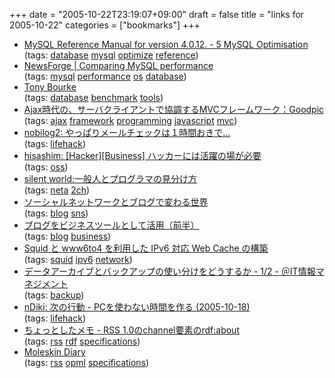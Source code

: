 +++
date = "2005-10-22T23:19:07+09:00"
draft = false
title = "links for 2005-10-22"
categories = ["bookmarks"]
+++

<ul>
	<li>
		<div><a href="http://www.mysql.gr.jp/Manual/mysql-4.00.12/manual.ja_MySQL_Optimisation.html#Optimizing_the_Server">MySQL Reference Manual for version 4.0.12. - 5 MySQL Optimisation</a></div>
		<div>(tags: <a href="http://del.icio.us/nobu666/database">database</a> <a href="http://del.icio.us/nobu666/mysql">mysql</a> <a href="http://del.icio.us/nobu666/optimize">optimize</a> <a href="http://del.icio.us/nobu666/reference">reference</a>)</div>
	</li>
	<li>
		<div><a href="http://software.newsforge.com/software/04/12/27/1243207.shtml?tid=72&tid=29">NewsForge | Comparing MySQL performance</a></div>
		<div>(tags: <a href="http://del.icio.us/nobu666/mysql">mysql</a> <a href="http://del.icio.us/nobu666/performance">performance</a> <a href="http://del.icio.us/nobu666/os">os</a> <a href="http://del.icio.us/nobu666/database">database</a>)</div>
	</li>
	<li>
		<div><a href="http://vegan.net/tony/supersmack/">Tony Bourke</a></div>
		<div>(tags: <a href="http://del.icio.us/nobu666/database">database</a> <a href="http://del.icio.us/nobu666/benchmark">benchmark</a> <a href="http://del.icio.us/nobu666/tools">tools</a>)</div>
	</li>
	<li>
		<div><a href="http://www.goodpic.com/mt/archives2/2005/09/ajaxmvc.html">Ajax時代の、サーバクライアントで協調するMVCフレームワーク：Goodpic</a></div>
		<div>(tags: <a href="http://del.icio.us/nobu666/ajax">ajax</a> <a href="http://del.icio.us/nobu666/framework">framework</a> <a href="http://del.icio.us/nobu666/programming">programming</a> <a href="http://del.icio.us/nobu666/javascript">javascript</a> <a href="http://del.icio.us/nobu666/mvc">mvc</a>)</div>
	</li>
	<li>
		<div><a href="http://nobi.cocolog-nifty.com/nobilog2/2005/10/post_aaf5.html">nobilog2: やっぱりメールチェックは１時間おきで...</a></div>
		<div>(tags: <a href="http://del.icio.us/nobu666/lifehack">lifehack</a>)</div>
	</li>
	<li>
		<div><a href="http://www.livejournal.com/users/hisashim/217605.html">hisashim: [Hacker][Business] ハッカーには活躍の場が必要</a></div>
		<div>(tags: <a href="http://del.icio.us/nobu666/oss">oss</a>)</div>
	</li>
	<li>
		<div><a href="http://blog.livedoor.jp/silentworld/archives/50100763.html">silent world:一般人とプログラマの見分け方</a></div>
		<div>(tags: <a href="http://del.icio.us/nobu666/neta">neta</a> <a href="http://del.icio.us/nobu666/2ch">2ch</a>)</div>
	</li>
	<li>
		<div><a href="http://www.jagat.or.jp/story_memo_view.asp?StoryID=9399">ソーシャルネットワークとブログで変わる世界</a></div>
		<div>(tags: <a href="http://del.icio.us/nobu666/blog">blog</a> <a href="http://del.icio.us/nobu666/sns">sns</a>)</div>
	</li>
	<li>
		<div><a href="http://www.jagat.or.jp/story_memo_view.asp?StoryID=9411">ブログをビジネスツールとして活用（前半）</a></div>
		<div>(tags: <a href="http://del.icio.us/nobu666/blog">blog</a> <a href="http://del.icio.us/nobu666/business">business</a>)</div>
	</li>
	<li>
		<div><a href="http://masy.families.jp/documents/squid_www6to4.html">Squid と www6to4 を利用した IPv6 対応 Web Cache の構築</a></div>
		<div>(tags: <a href="http://del.icio.us/nobu666/squid">squid</a> <a href="http://del.icio.us/nobu666/ipv6">ipv6</a> <a href="http://del.icio.us/nobu666/network">network</a>)</div>
	</li>
	<li>
		<div><a href="http://www.atmarkit.co.jp/fbiz/cbuild/serial/backup/02/01.html">データアーカイブとバックアップの使い分けをどうするか - 1/2 - ＠IT情報マネジメント</a></div>
		<div>(tags: <a href="http://del.icio.us/nobu666/backup">backup</a>)</div>
	</li>
	<li>
		<div><a href="http://www.naney.org/diki/dk/%E6%AC%A1%E3%81%AE%E8%A1%8C%E5%8B%95.html">nDiki: 次の行動 - PCを使わない時間を作る (2005-10-18)</a></div>
		<div>(tags: <a href="http://del.icio.us/nobu666/lifehack">lifehack</a>)</div>
	</li>
	<li>
		<div><a href="http://www.kanzaki.com/memo/2004/02/05-1">ちょっとしたメモ - RSS 1.0のchannel要素のrdf:about</a></div>
		<div>(tags: <a href="http://del.icio.us/nobu666/rss">rss</a> <a href="http://del.icio.us/nobu666/rdf">rdf</a> <a href="http://del.icio.us/nobu666/specifications">specifications</a>)</div>
	</li>
	<li>
		<div><a href="http://d.hatena.ne.jp/moleskin/20040608#p2">Moleskin Diary</a></div>
		<div>(tags: <a href="http://del.icio.us/nobu666/rss">rss</a> <a href="http://del.icio.us/nobu666/opml">opml</a> <a href="http://del.icio.us/nobu666/specifications">specifications</a>)</div>
	</li>
</ul>
